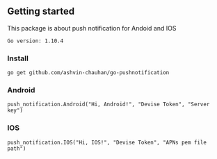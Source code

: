 ## Getting started
This package is about push notification for Andoid and IOS

```
Go version: 1.10.4
```

### Install
```
go get github.com/ashvin-chauhan/go-pushnotification
```

### Android
```
push_notification.Android("Hi, Android!", "Devise Token", "Server key")
```

### IOS
```
push_notification.IOS("Hi, IOS!", "Devise Token", "APNs pem file path")
```
